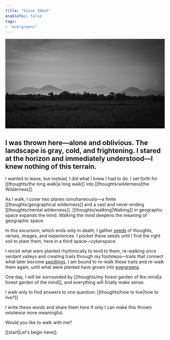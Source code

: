 ```yaml
---
title: "Vince Imbat"
enableToc: false
tags:
- "evergreens"
---
```

![Banner](files/banner.jpg)
<h2>I was thrown here—alone and oblivious. The landscape is gray, cold, and frightening. I stared at the horizon and immediately understood—I knew nothing of this terrain.</h2>

I wanted to leave, but instead, I did what I knew I had to do. I set forth for [[thoughts/the long walk|a long walk]] into [[thoughts/wilderness|the Wilderness]].

As I walk, I cover two planes simultaneously—a finite [[thoughts/geographical wilderness]] and a vast and never-ending [[thoughts/mental wilderness]]. [[thoughts/walking|Walking]] in geographic space expands the mind. Walking the mind deepens the meaning of geographic space.

In this excursion, which ends only in death, I gather [seeds](tags/seeds) of thoughts, verses, images, and experiences. I pocket these seeds until I find the right soil to plant them, here in a third space—cyberspace.

I revisit what were planted rhythmically to tend to them, re-walking once verdant valleys and creating trails through my footsteps—trails that connect what later become [seedlings](tags/seedlings). I am bound to re-walk these trails and re-walk them again, until what were planted have grown into [evergreens](tags/evergreens).

One day, I will be surrounded by [[thoughts/my forest garden of the mind|a forest garden of the mind]], and everything will finally make sense.

I walk only to find answers to one question: [[thoughts/how to live|how to live?]]

I write these words and share them here if only I can make this thrown existence more meaningful.

Would you like to walk with me?

[[start|Let's begin here]].